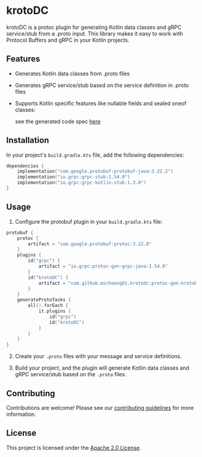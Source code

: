 # krotoDC

krotoDC is a protoc plugin for generating Kotlin data classes and gRPC service/stub from a .proto input. This library makes it easy to work with Protocol Buffers and gRPC in your Kotlin projects.

## Features

- Generates Kotlin data classes from .proto files
- Generates gRPC service/stub based on the service definition in .proto files
- Supports Kotlin specific features like nullable fields and sealed oneof classes: 

  see the generated code spec [here](https://github.com/mscheong01/krotoDC/blob/main/generator/README.md)

## Installation

In your project's `build.gradle.kts` file, add the following dependencies:

```kotlin
dependencies {
    implementation("com.google.protobuf:protobuf-java:3.22.2")
    implementation("io.grpc:grpc-stub:1.54.0")
    implementation("io.grpc:grpc-kotlin-stub:1.3.0")
}
```

## Usage

1. Configure the protobuf plugin in your `build.gradle.kts` file:

```kotlin
protobuf {
    protoc {
        artifact = "com.google.protobuf:protoc:3.22.0"
    }
    plugins {
        id("grpc") {
            artifact = "io.grpc:protoc-gen-grpc-java:1.54.0"
        }
        id("krotoDC") {
            artifact = "com.github.mscheong01.krotodc:protoc-gen-krotoDC:1.0.0-SNAPSHOT:jdk8@jar"
        }
    }
    generateProtoTasks {
        all().forEach {
            it.plugins {
                id("grpc")
                id("krotoDC")
            }
        }
    }
}
```

2. Create your `.proto` files with your message and service definitions.

3. Build your project, and the plugin will generate Kotlin data classes and gRPC service/stub based on the `.proto` files.

## Contributing

Contributions are welcome! Please see our [contributing guidelines](https://github.com/mscheong01/krotoDC/blob/main/CONTRIBUTING.md) for more information.

## License

This project is licensed under the [Apache 2.0 License](https://github.com/mscheong01/krotoDC/blob/main/LICENSE).
